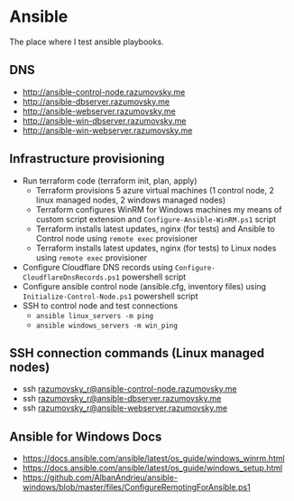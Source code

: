 # Ansible

The place where I test ansible playbooks.

## DNS

- http://ansible-control-node.razumovsky.me
- http://ansible-dbserver.razumovsky.me
- http://ansible-webserver.razumovsky.me
- http://ansible-win-dbserver.razumovsky.me
- http://ansible-win-webserver.razumovsky.me

## Infrastructure provisioning

- Run terraform code (terraform init, plan, apply)
    - Terraform provisions 5 azure virtual machines (1 control node, 2 linux managed nodes, 2 windows managed nodes)
    - Terraform configures WinRM for Windows machines my means of custom script extension and
      `Configure-Ansible-WinRM.ps1` script
    - Terraform installs latest updates, nginx (for tests) and Ansible to Control node using `remote exec` provisioner
    - Terraform installs latest updates, nginx (for tests) to Linux nodes using `remote exec` provisioner
- Configure Cloudflare DNS records using `Configure-CloudflareDnsRecords.ps1` powershell script
- Configure ansible control node (ansible.cfg, inventory files) using `Initialize-Control-Node.ps1` powershell script
- SSH to control node and test connections
    - `ansible linux_servers -m ping`
    - `ansible windows_servers -m win_ping`

## SSH connection commands (Linux managed nodes)

- ssh razumovsky_r@ansible-control-node.razumovsky.me
- ssh razumovsky_r@ansible-dbserver.razumovsky.me
- ssh razumovsky_r@ansible-webserver.razumovsky.me

## Ansible for Windows Docs

- https://docs.ansible.com/ansible/latest/os_guide/windows_winrm.html
- https://docs.ansible.com/ansible/latest/os_guide/windows_setup.html
- https://github.com/AlbanAndrieu/ansible-windows/blob/master/files/ConfigureRemotingForAnsible.ps1
